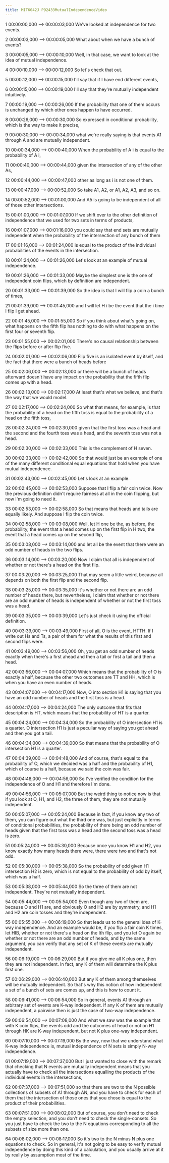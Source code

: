 ```yaml
---
title: MIT6042J P92433MutualIndependenceVideo
---
```


1
00:00:00,000 --> 00:00:03,000
We've looked at independence for two events.

2
00:00:03,000 --> 00:00:05,000
What about when we have a bunch of events?

3
00:00:05,000 --> 00:00:10,000
Well, in that case, we want to look at the idea of mutual independence.

4
00:00:10,000 --> 00:00:12,000
So let's check that out.

5
00:00:12,000 --> 00:00:15,000
I'll say that if I have end different events,

6
00:00:15,000 --> 00:00:19,000
I'll say that they're mutually independent intuitively.

7
00:00:19,000 --> 00:00:26,000
If the probability that one of them occurs is unchanged by which other ones happen to have occurred.

8
00:00:26,000 --> 00:00:30,000
So expressed in conditional probability, which is the way to make it precise,

9
00:00:30,000 --> 00:00:34,000
what we're really saying is that events A1 through A and are mutually independent.

10
00:00:34,000 --> 00:00:40,000
When the probability of A i is equal to the probability of A i,

11
00:00:40,000 --> 00:00:44,000
given the intersection of any of the other As,

12
00:00:44,000 --> 00:00:47,000
other as long as i is not one of them.

13
00:00:47,000 --> 00:00:52,000
So take A1, A2, or A1, A2, A3, and so on.

14
00:00:52,000 --> 00:01:00,000
And A5 is going to be independent of all of those other intersections.

15
00:01:00,000 --> 00:01:07,000
If we shift over to the other definition of independence that we used for two sets in terms of products,

16
00:01:07,000 --> 00:01:16,000
you could say that end sets are mutually independent when the probability of the intersection of any bunch of them

17
00:01:16,000 --> 00:01:24,000
is equal to the product of the individual probabilities of the events in the intersection.

18
00:01:24,000 --> 00:01:26,000
Let's look at an example of mutual independence.

19
00:01:26,000 --> 00:01:33,000
Maybe the simplest one is the one of independent coin flips, which by definition are independent.

20
00:01:33,000 --> 00:01:39,000
So the idea is that I will flip a coin a bunch of times,

21
00:01:39,000 --> 00:01:45,000
and I will let H i be the event that the i time I flip I get ahead.

22
00:01:45,000 --> 00:01:55,000
So if you think about what's going on, what happens on the fifth flip has nothing to do with what happens on the first four or seventh flip.

23
00:01:55,000 --> 00:02:01,000
There's no causal relationship between the flips before or after flip five.

24
00:02:01,000 --> 00:02:06,000
Flip five is an isolated event by itself, and the fact that there were a bunch of heads before

25
00:02:06,000 --> 00:02:13,000
or there will be a bunch of heads afterward doesn't have any impact on the probability that the fifth flip comes up with a head.

26
00:02:13,000 --> 00:02:17,000
At least that's what we believe, and that's the way that we would model.

27
00:02:17,000 --> 00:02:24,000
So what that means, for example, is that the probability of a head on the fifth toss is equal to the probability of a head on the fifth toss,

28
00:02:24,000 --> 00:02:30,000
given that the first toss was a head and the second and the fourth toss was a head, and the seventh toss was not a head.

29
00:02:30,000 --> 00:02:33,000
This is the complement of H seven.

30
00:02:33,000 --> 00:02:42,000
So that would just be an example of one of the many different conditional equal equations that hold when you have mutual independence.

31
00:02:43,000 --> 00:02:45,000
Let's look at an example.

32
00:02:45,000 --> 00:02:53,000
Suppose that I flip a fair coin twice. Now the previous definition didn't require fairness at all in the coin flipping, but now I'm going to need it.

33
00:02:53,000 --> 00:02:58,000
So that means that heads and tails are equally likely. And suppose I flip the coin twice.

34
00:02:58,000 --> 00:03:08,000
Well, let H one be the, as before, the probability, the event that a head comes up on the first flip in H two, the event that a head comes up on the second flip,

35
00:03:08,000 --> 00:03:14,000
and let all be the event that there were an odd number of heads in the two flips.

36
00:03:14,000 --> 00:03:20,000
Now I claim that all is independent of whether or not there's a head on the first flip.

37
00:03:20,000 --> 00:03:25,000
That may seem a little weird, because all depends on both the first flip and the second flip.

38
00:03:25,000 --> 00:03:35,000
It's whether or not there are an odd number of heads there, but nevertheless, I claim that whether or not there are an odd number of heads is independent of whether or not the first toss was a head.

39
00:03:35,000 --> 00:03:39,000
Let's just check it using the official definition.

40
00:03:39,000 --> 00:03:49,000
First of all, O is the event, HTTH. If I write out Hs and Ts, a pair of them for what the results of this first and second flips were.

41
00:03:49,000 --> 00:03:56,000
Oh, you get an odd number of heads exactly when there's a first ahead and then a tail or first a tail and then a head.

42
00:03:56,000 --> 00:04:07,000
Which means that the probability of O is exactly a half, because the other two outcomes are TT and HH, which is when you have an even number of heads.

43
00:04:07,000 --> 00:04:17,000
Now, O into section H1 is saying that you have an odd number of heads and the first toss is a head.

44
00:04:17,000 --> 00:04:24,000
The only outcome that fits that description is HT, which means that the probability of HT is a quarter.

45
00:04:24,000 --> 00:04:34,000
So the probability of O intersection H1 is a quarter. O intersection H1 is just a peculiar way of saying you got ahead and then you got a tail.

46
00:04:34,000 --> 00:04:39,000
So that means that the probability of O intersection H1 is a quarter.

47
00:04:39,000 --> 00:04:48,000
And of course, that's equal to the probability of O, which we decided was a half and the probability of H1, which of course is a half, because we said the coin was fair.

48
00:04:48,000 --> 00:04:56,000
So I've verified the condition for the independence of O and H1 and therefore I'm done.

49
00:04:56,000 --> 00:05:07,000
But the weird thing to notice now is that if you look at O, H1, and H2, the three of them, they are not mutually independent.

50
00:05:07,000 --> 00:05:24,000
Because in fact, if you know any two of them, you can figure out what the third one was, but just explicitly in terms of conditional probabilities, the probability of there being an odd number of heads given that the first toss was a head and the second toss was a head is zero.

51
00:05:24,000 --> 00:05:30,000
Because once you know H1 and H2, you know exactly how many heads there were, there were two and that's not odd.

52
00:05:30,000 --> 00:05:38,000
So the probability of odd given H1 intersection H2 is zero, which is not equal to the probability of odd by itself, which was a half.

53
00:05:38,000 --> 00:05:44,000
So the three of them are not independent. They're not mutually independent.

54
00:05:44,000 --> 00:05:54,000
Even though any two of them are, because O and H1 are, and obviously O and H2 are by symmetry, and H1 and H2 are coin tosses and they're independent.

55
00:05:55,000 --> 00:06:19,000
So that leads us to the general idea of K-way independence. And an example would be, if you flip a fair coin K times, let HIB, whether or not there's a head on the Ith flip, and you let O again be whether or not there are an odd number of heads, and by the same argument, you can verify that any set of K of these events are mutually independent.

56
00:06:19,000 --> 00:06:29,000
But if you give me all K plus one, then they are not independent. In fact, any K of them will determine the K plus first one.

57
00:06:29,000 --> 00:06:40,000
But any K of them among themselves will be mutually independent. So that's why this notion of how independent a set of a bunch of sets are comes up, and this is how to count it.

58
00:06:41,000 --> 00:06:54,000
So in general, events A1 through an arbitrary set of events are K-way independent. If any K of them are mutually independent, a pairwise then is just the case of two-way independence.

59
00:06:54,000 --> 00:07:08,000
And what we saw was the example that with K coin flips, the events odd and the outcomes of head or not on H1 through HK are K-way independent, but not K plus one-way independent.

60
00:07:10,000 --> 00:07:19,000
By the way, now that we understand what K-way independence is, mutual independence of N sets is simply N-way independence.

61
00:07:19,000 --> 00:07:37,000
But I just wanted to close with the remark that checking that N events are mutually independent means that you actually have to check all the intersections equalling the products of the individual events in the intersections,

62
00:07:37,000 --> 00:07:51,000
so that there are two to the N possible collections of subsets of A1 through AN, and you have to check for each of them that the intersection of those ones that you chose is equal to the product of their probabilities.

63
00:07:51,000 --> 00:08:02,000
But of course, you don't need to check the empty selection, and you don't need to check the single-consets. So you just have to check the two to the N equations corresponding to all the subsets of size more than one.

64
00:08:02,000 --> 00:08:17,000
So it's two to the N minus N plus one equations to check. So in general, it's not going to be easy to verify mutual independence by doing this kind of a calculation, and you usually arrive at it by really by assumption most of the time.

